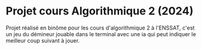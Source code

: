 # Projet cours Algorithmique 2 (2024)
Projet réalisé en binôme pour les cours d'algorithmique 2 à l'ENSSAT, c'est un jeu du démineur jouable dans le terminal avec une ia qui peut indiquer le meilleur coup suivant à jouer.
